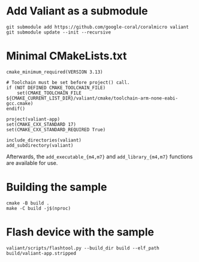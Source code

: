 # Add Valiant as a submodule
```
git submodule add https://github.com/google-coral/coralmicro valiant
git submodule update --init --recursive
```

# Minimal CMakeLists.txt
```
cmake_minimum_required(VERSION 3.13)

# Toolchain must be set before project() call.
if (NOT DEFINED CMAKE_TOOLCHAIN_FILE)
    set(CMAKE_TOOLCHAIN_FILE ${CMAKE_CURRENT_LIST_DIR}/valiant/cmake/toolchain-arm-none-eabi-gcc.cmake)
endif()

project(valiant-app)
set(CMAKE_CXX_STANDARD 17)
set(CMAKE_CXX_STANDARD_REQUIRED True)

include_directories(valiant)
add_subdirectory(valiant)
```

Afterwards, the `add_executable_{m4,m7}` and `add_library_{m4,m7}` functions are available for use.

# Building the sample
```
cmake -B build .
make -C build -j$(nproc)
```

# Flash device with the sample
```
valiant/scripts/flashtool.py --build_dir build --elf_path build/valiant-app.stripped
```
